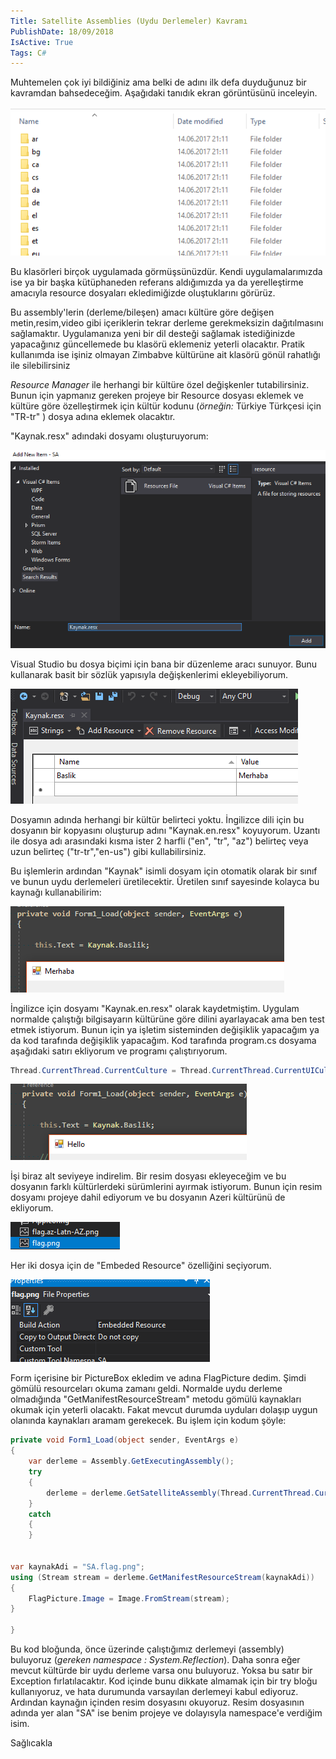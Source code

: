 ```yaml
---
Title: Satellite Assemblies (Uydu Derlemeler) Kavramı
PublishDate: 18/09/2018
IsActive: True
Tags: C#
---
```



Muhtemelen çok iyi bildiğiniz ama belki de adını ilk defa duyduğunuz bir kavramdan bahsedeceğim. Aşağıdaki tanıdık ekran görüntüsünü inceleyin.


![sa1.PNG](media/SatelliteAssemblies/sa1.PNG)

Bu klasörleri birçok uygulamada görmüşsünüzdür. Kendi uygulamalarımızda ise ya bir başka kütüphaneden referans aldığımızda ya da yerelleştirme amacıyla resource dosyaları ekledimiğizde oluştuklarını görürüz.

Bu assembly'lerin (derleme/bileşen) amacı kültüre göre değişen metin,resim,video gibi içeriklerin tekrar derleme gerekmeksizin dağıtılmasını sağlamaktır. Uygulamanıza yeni bir dil desteği sağlamak istediğinizde yapacağınız güncellemede bu klasörü eklemeniz yeterli olacaktır. Pratik kullanımda ise işiniz olmayan Zimbabve kültürüne ait klasörü gönül rahatlığı ile silebilirsiniz

_Resource Manager_ ile herhangi bir kültüre özel değişkenler tutabilirsiniz. Bunun için yapmanız gereken projeye bir Resource dosyası eklemek ve kültüre göre özelleştirmek için kültür kodunu (_örneğin:_ Türkiye Türkçesi için "TR-tr" ) dosya adına eklemek olacaktır.

"Kaynak.resx" adındaki dosyamı oluşturuyorum:

![sa2.PNG](media/SatelliteAssemblies/sa2.PNG)

Visual Studio bu dosya biçimi için bana bir düzenleme aracı sunuyor. Bunu kullanarak basit bir sözlük yapısıyla değişkenlerimi ekleyebiliyorum.

![sa3.PNG](media/SatelliteAssemblies/sa3.PNG)

Dosyamın adında herhangi bir kültür belirteci yoktu. İngilizce dili için bu dosyanın bir kopyasını oluşturup adını "Kaynak.en.resx" koyuyorum. Uzantı ile dosya adı arasındaki kısma ister 2 harfli ("en", "tr", "az") belirteç veya uzun belirteç ("tr-tr","en-us") gibi kullabilirsiniz.

Bu işlemlerin ardından "Kaynak" isimli dosyam için otomatik olarak bir sınıf ve bunun uydu derlemeleri üretilecektir. Üretilen sınıf sayesinde kolayca bu kaynağı kullanabilirim:

![sa4.PNG](media/SatelliteAssemblies/sa4.PNG)

İngilizce için dosyamı "Kaynak.en.resx" olarak kaydetmiştim. Uygulam normalde çalıştığı bilgisayarın kültürüne göre dilini ayarlayacak ama ben test etmek istiyorum. Bunun için ya işletim sisteminden değişiklik yapacağım ya da kod tarafında değişiklik yapacağım. Kod tarafında program.cs dosyama aşağıdaki satırı ekliyorum ve programı çalıştırıyorum.


```csharp
Thread.CurrentThread.CurrentCulture = Thread.CurrentThread.CurrentUICulture = CultureInfo.GetCultureInfo("en");
```




![sa5.PNG](media/SatelliteAssemblies/sa5.PNG)

İşi biraz alt seviyeye indirelim. Bir resim dosyası ekleyeceğim ve bu dosyanın farklı kültürlerdeki sürümlerini ayırmak istiyorum. Bunun için resim dosyamı projeye dahil ediyorum ve bu dosyanın Azeri kültürünü de ekliyorum.

![sa6.PNG](media/SatelliteAssemblies/sa6.PNG)

Her iki dosya için de "Embeded Resource" özelliğini seçiyorum.

![sa7.PNG](media/SatelliteAssemblies/sa7.PNG)

Form içerisine bir PictureBox ekledim ve adına FlagPicture dedim. Şimdi gömülü resourceları okuma zamanı geldi. Normalde uydu derleme olmadığında "GetManifestResourceStream" metodu gömülü kaynakları okumak için yeterli olacaktı. Fakat mevcut durumda uyduları dolaşıp uygun olanında kaynakları aramam gerekecek. Bu işlem için kodum şöyle:


```csharp
private void Form1_Load(object sender, EventArgs e)
{
    var derleme = Assembly.GetExecutingAssembly();
    try
    {
        derleme = derleme.GetSatelliteAssembly(Thread.CurrentThread.CurrentCulture);
    }
    catch
    {
    }

 
var kaynakAdi = "SA.flag.png";
using (Stream stream = derleme.GetManifestResourceStream(kaynakAdi))
{
    FlagPicture.Image = Image.FromStream(stream);
}
 
}
```

Bu kod bloğunda, önce üzerinde çalıştığımız derlemeyi (assembly) buluyoruz (_gereken namespace : System.Reflection_). Daha sonra eğer mevcut kültürde bir uydu derleme varsa onu buluyoruz. Yoksa bu satır bir Exception fırlatılacaktır. Kod içinde bunu dikkate almamak için bir try bloğu kullanıyoruz, ve hata durumunda varsayılan derlemeyi kabul ediyoruz. Ardından kaynağın içinden resim dosyasını okuyoruz. Resim dosyasının adında yer alan "SA" ise benim projeye ve dolayısyla namespace'e verdiğim isim.

Sağlıcakla
